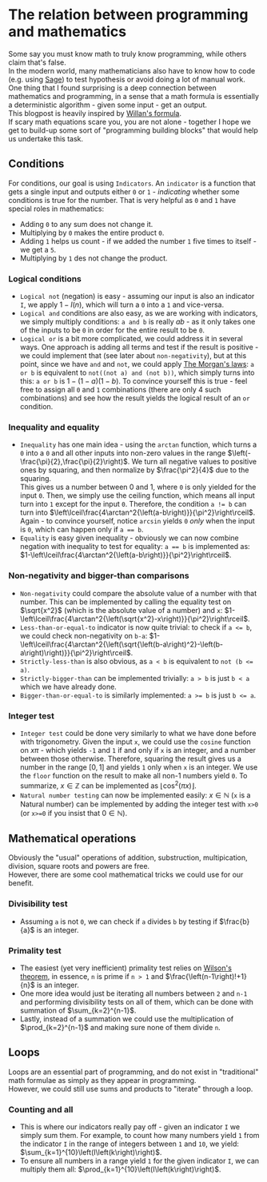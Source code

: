 # The relation between programming and mathematics
Some say you must know math to truly know programming, while others claim that's false.  
In the modern world, many mathematicians also have to know how to code (e.g. using [Sage](https://www.sagemath.org)) to test hypothesis or avoid doing a lot of manual work.  
One thing that I found surprising is a deep connection between mathematics and programming, in a sense that a math formula is essentially a deterministic algorithm - given some input - get an output.  
This blogpost is heavily inspired by [Willan's formula](https://mathworld.wolfram.com/WillansFormula.html).  
If scary math equations scare you, you are not alone - together I hope we get to build-up some sort of "programming building blocks" that would help us undertake this task.

## Conditions
For conditions, our goal is using `Indicators`. An `indicator` is a function that gets a single input and outputs either `0` or `1` - *indicating* whether some conditions is true for the number. That is very helpful as `0` and `1` have special roles in mathematics:
- Adding `0` to any sum does not change it.
- Multiplying by `0` makes the entire product `0`.
- Adding `1` helps us count - if we added the number `1` five times to itself - we get a `5`.
- Multiplying by `1` des not change the product.

### Logical conditions
- `Logical not` (negation) is easy - assuming our input is also an indicator `I`, we apply $1-I\left(n\right)$, which will turn a `0` into a `1` and vice-versa.
- `Logical and` conditions are also easy, as we are working with indicators, we simply multiply conditions: `a and b` is really $ab$ - as it only takes one of the inputs to be `0` in order for the entire result to be `0`.
- `Logical or` is a bit more complicated, we could address it in several ways. One approach is adding all terms and test if the result is positive - we could implement that (see later about `non-negativity`), but at this point, since we have `and` and `not`, we could apply [The Morgan's laws](https://en.wikipedia.org/wiki/De_Morgan's_laws): `a or b` is equivalent to `not((not a) and (not b))`, which simply turns into this: `a or b` is $1-\left(1-a\right)\left(1-b\right)$. To convince yourself this is true - feel free to assign all `0` and `1` combinations (there are only 4 such combinations) and see how the result yields the logical result of an `or` condition.

### Inequality and equality
- `Inequality` has one main idea - using the `arctan` function, which turns a `0` into a `0` and all other inputs into non-zero values in the range $\left(-\frac{\pi}{2},\frac{\pi}{2}\right)$. We turn all negative values to positive ones by squaring, and then normalize by $\frac{\pi^2}{4}$ due to the squaring.  
This gives us a number between 0 and 1, where `0` is only yielded for the input `0`. Then, we simply use the ceiling function, which means all input turn into `1` except for the input `0`. Therefore, the condition `a != b` can turn into $\left\lceil\frac{4\arctan^2{\left(a-b\right)}}{\pi^2}\right\rceil$. Again - to convince yourself, notice `arcsin` yields `0` *only* when the input is `0`, which can happen only if `a == b`.
- `Equality` is easy given inequality - obviously we can now combine negation with inequality to test for equality: `a == b` is implemented as: $1-\left\lceil\frac{4\arctan^2{\left(a-b\right)}}{\pi^2}\right\rceil$.

### Non-negativity and bigger-than comparisons
- `Non-negativity` could compare the absolute value of a number with that number. This can be implemented by calling the equality test on $\sqrt{x^2}$ (which is the absolute value of a number) and `x`: $1-\left\lceil\frac{4\arctan^2{\left(\sqrt{x^2}-x\right)}}{\pi^2}\right\rceil$.
- `Less-than-or-equal-to` indicator is now quite trivial: to check if `a <= b`, we could check non-negativity on `b-a`: $1-\left\lceil\frac{4\arctan^2{\left(\sqrt{\left(b-a\right)^2}-\left(b-a\right)\right)}}{\pi^2}\right\rceil$.  
- `Strictly-less-than` is also obvious, as `a < b` is equivalent to `not (b <= a)`.
- `Strictly-bigger-than` can be implemented trivially: `a > b` is just `b < a` which we have already done.
- `Bigger-than-or-equal-to` is similarly implemented: `a >= b` is just `b <= a`.

### Integer test
- `Integer test` could be done very similarly to what we have done before with trigonometry. Given the input `x`, we could use the `cosine` function on $x\pi$ - which yields `-1` and `1` if and only if `x` is an integer, and a number between those otherwise. Therefore, squaring the result gives us a number in the range $\left[0,1\right]$ and yields `1` only when `x` is an integer. We use the `floor` function on the result to make all non-1 numbers yield `0`. To summarize, $x\in\mathbb{Z}$ can be implemented as $\left\lfloor\cos^2\left(\pi x\right)\right\rfloor$.
- `Natural number testing` can now be implemented easily: $x\in\mathbb{N}$ (`x` is a Natural number) can be implemented by adding the integer test with `x>0` (or `x>=0` if you insist that $0\in\mathbb{N}$).

## Mathematical operations
Obviously the "usual" operations of addition, substruction, multipication, division, square roots and powers are free.  
However, there are some cool mathematical tricks we could use for our benefit.

### Divisibility test
- Assuming `a` is not `0`, we can check if `a` divides `b` by testing if $\frac{b}{a}$ is an integer.

### Primality test
- The easiest (yet very inefficient) primality test relies on [Wilson's theorem](https://en.wikipedia.org/wiki/Wilson%27s_theorem), in essence, `n` is prime if `n > 1` and $\frac{\left(n-1\right)!+1}{n}$ is an integer.
- One more idea would just be iterating all numbers between `2` and `n-1` and performing divisibility tests on all of them, which can be done with summation of $\sum_{k=2}^{n-1}$.
- Lastly, instead of a summation we could use the multiplication of $\prod_{k=2}^{n-1}$ and making sure none of them divide `n`.

## Loops
Loops are an essential part of programming, and do not exist in "traditional" math formulae as simply as they appear in programming.  
However, we could still use sums and products to "iterate" through a loop.

### Counting and all
- This is where our indicators really pay off - given an indicator `I` we simply sum them. For example, to count how many numbers yield `1` from the indicator `I` in the range of integers between `1` and `10`, we yield: $\sum_{k=1}^{10}\left(I\left(k\right)\right)$.
- To ensure all numbers in a range yield `1` for the given indicator `I`, we can multiply them all: $\prod_{k=1}^{10}\left(I\left(k\right)\right)$.
